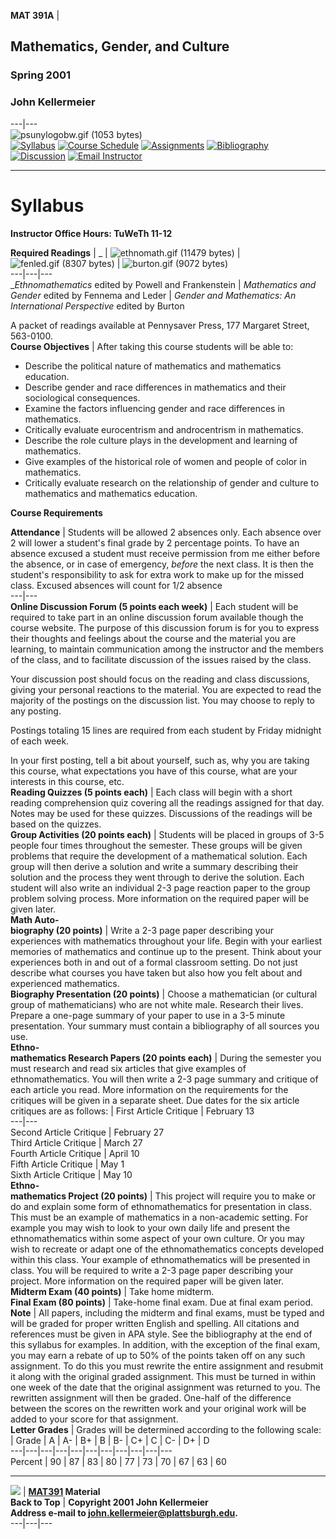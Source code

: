**MAT 391A** |

## Mathematics, Gender, and Culture

### Spring 2001

### John Kellermeier  
  
---|---  
![psunylogobw.gif \(1053 bytes\)](../images/psunylogobw.gif)  
[![Syllabus](../images/Buttons/bsyllabus.gif)](index.htm) [![Course
Schedule](../images/Buttons/bschedule.gif)](schedule.htm)
[![Assignments](../images/Buttons/bassigns.gif)](assigns.htm)
[![Bibliography](../images/Buttons/bbibliography.gif)](biblio.htm)
[![Discussion](../images/Buttons/bdiscussion.gif)](discussit.htm) [![Email
Instructor](../images/Buttons/bemail.gif)](EmailForm.htm)  
  
* * *

#  Syllabus

**Instructor Office Hours: TuWeTh 11-12**

**Required Readings** | _ | ![ethnomath.gif \(11479
bytes\)](Images/ethnomath.gif) | ![fenled.gif \(8307
bytes\)](Images/fenled.gif) | ![burton.gif \(9072 bytes\)](Images/burton.gif)  
---|---|---  
__Ethnomathematics_ edited by Powell and Frankenstein | _Mathematics and
Gender_ edited by Fennema and Leder | _Gender and Mathematics: An
International Perspective_   edited by Burton  
  
A packet of readings available at Pennysaver Press, 177 Margaret Street,
563-0100.  
**Course Objectives** |  After taking this course students will be able to:

  * Describe the political nature of mathematics and mathematics education.
  * Describe gender and race differences in mathematics and their sociological consequences.
  * Examine the factors influencing gender and race differences in mathematics.
  * Critically evaluate eurocentrism and androcentrism in mathematics.
  * Describe the role culture plays in the development and learning of mathematics.
  * Give examples of the historical role of women and people of color in mathematics.
  * Critically evaluate research on the relationship of gender and culture to mathematics and mathematics education.

  
  
**Course Requirements**

**Attendance** |  Students will be allowed 2 absences only. Each absence over
2 will lower a student's final grade by 2 percentage points. To have an
absence excused a student must receive permission from me either before the
absence, or in case of emergency, _before_ the next class. It is then the
student's responsibility to ask for extra work to make up for the missed
class. Excused absences will count for 1/2 absence  
---|---  
**Online Discussion Forum (5 points each week)** |  Each student will be
required to take part in an online discussion forum available though the
course website. The purpose of this discussion forum is for you to express
their thoughts and feelings about the course and the material you are
learning, to maintain communication among the instructor and the members of
the class, and to facilitate discussion of the issues raised by the class.

Your discussion post should focus on the reading and class discussions, giving
your personal reactions to the material. You are expected to read the majority
of the postings on the discussion list. You may choose to reply to any
posting.

Postings totaling 15 lines are required from each student by Friday midnight
of each week.

In your first posting, tell a bit about yourself, such as, why you are taking
this course, what expectations you have of this course, what are your
interests in this course, etc.  
**Reading Quizzes (5 points each)** |  Each class will begin with a short
reading comprehension quiz covering all the readings assigned for that day.
Notes may be used for these quizzes. Discussions of the readings will be based
on the quizzes.  
**Group Activities (20 points each)** |  Students will be placed in groups of
3-5 people four times throughout the semester. These groups will be given
problems that require the development of a mathematical solution. Each group
will then derive a solution and write a summary describing their solution and
the process they went through to derive the solution. Each student will also
write an individual 2-3 page reaction paper to the group problem solving
process. More information on the required paper will be given later.  
**Math Auto-  
biography  (20 points)** | Write a 2-3 page paper describing your experiences
with mathematics throughout your life. Begin with your earliest memories of
mathematics and continue up to the present. Think about your experiences both
in and out of a formal classroom setting. Do not just describe what courses
you have taken but also how you felt about and experienced mathematics.  
**Biography Presentation (20 points)** | Choose a mathematician (or cultural
group of mathematicians) who are not white male. Research their lives.
Prepare a one-page summary of your paper to use in a 3-5 minute presentation.
Your summary must contain a bibliography of all sources you use.  
**Ethno-  
mathematics Research Papers (20 points each)** |  During the semester you must
research and read six articles that give examples of ethnomathematics. You
will then write a 2-3 page summary and critique of each article you read. More
information on the requirements for the critiques will be given in a separate
sheet. Due dates for the six article critiques are as follows: | First Article
Critique | February 13  
---|---  
Second Article Critique | February 27  
Third Article Critique | March 27  
Fourth Article Critique | April 10  
Fifth Article Critique | May 1  
Sixth Article Critique | May 10  
**Ethno-  
mathematics Project  (20 points)** | This project will require you to make or
do and explain some form of ethnomathematics for presentation in class. This
must be an example of mathematics in a non-academic setting. For example you
may wish to look to your own daily life and present the ethnomathematics
within some aspect of your own culture. Or you may wish to recreate or adapt
one of the ethnomathematics concepts developed within this class. Your example
of ethnomathematics will be presented in class. You will be required to write
a 2-3 page paper describing your project. More information on the required
paper will be given later.  
**Midterm Exam (40 points)** | Take home midterm.  
**Final Exam (80 points)** | Take-home final exam. Due at final exam period.  
**Note** |  All papers, including the midterm and final exams, must be typed
and will be graded for proper written English and spelling. All citations and
references must be given in APA style. See the bibliography at the end of this
syllabus for examples. In addition, with the exception of the final exam, you
may earn a rebate of up to 50% of the points taken off on any such assignment.
To do this you must rewrite the entire assignment and resubmit it along with
the original graded assignment. This must be turned in within one week of the
date that the original assignment was returned to you. The rewritten
assignment will then be graded. One-half of the difference between the scores
on the rewritten work and your original work will be added to your score for
that assignment.  
**Letter Grades** |  Grades will be determined according to the following
scale: | Grade | A | A- | B+ | B | B- | C+ | C | C- | D+ | D  
---|---|---|---|---|---|---|---|---|---|---  
Percent | 90 | 87 | 83 | 80 | 77 | 73 | 70 | 67 | 63 | 60  
  
* * *

[![](../images/qd1c.gif)](http://faculty.plattsburgh.edu/john.kellermeier/) |
**[MAT391](index.htm) Material  
Back to Top** | **Copyright 2001 John Kellermeier  
Address e-mail to
[john.kellermeier@plattsburgh.edu](mailto:john.kellermeier@plattsburgh.edu).**  
---|---|---

